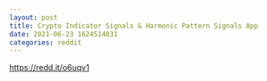 ```yaml
--- 
layout: post 
title: Crypto Indicator Signals & Harmonic Pattern Signals App 
date: 2021-06-23 1624514031 
categories: reddit 
--- 
```

https://redd.it/o6uqv1